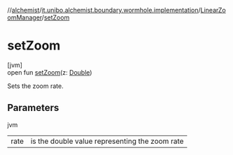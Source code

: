 //[alchemist](../../../index.md)/[it.unibo.alchemist.boundary.wormhole.implementation](../index.md)/[LinearZoomManager](index.md)/[setZoom](set-zoom.md)

# setZoom

[jvm]\
open fun [setZoom](set-zoom.md)(z: [Double](https://kotlinlang.org/api/latest/jvm/stdlib/kotlin/-double/index.html))

Sets the zoom rate.

## Parameters

jvm

| | |
|---|---|
| rate | is the double value representing the zoom rate |
